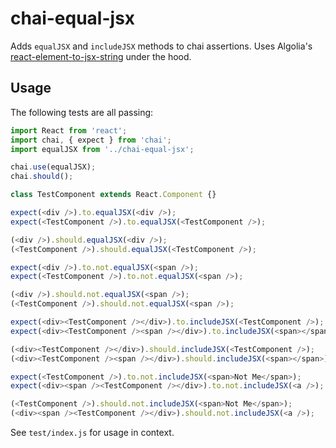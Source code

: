 # chai-equal-jsx

Adds `equalJSX` and `includeJSX` methods to chai assertions. Uses Algolia's [react-element-to-jsx-string](https://github.com/algolia/react-element-to-jsx-string) under the hood.

## Usage

The following tests are all passing:

```javascript
import React from 'react';
import chai, { expect } from 'chai';
import equalJSX from '../chai-equal-jsx';

chai.use(equalJSX);
chai.should();

class TestComponent extends React.Component {}

expect(<div />).to.equalJSX(<div />);
expect(<TestComponent />).to.equalJSX(<TestComponent />);

(<div />).should.equalJSX(<div />);
(<TestComponent />).should.equalJSX(<TestComponent />);

expect(<div />).to.not.equalJSX(<span />);
expect(<TestComponent />).to.not.equalJSX(<span />);

(<div />).should.not.equalJSX(<span />);
(<TestComponent />).should.not.equalJSX(<span />);

expect(<div><TestComponent /></div>).to.includeJSX(<TestComponent />);
expect(<div><TestComponent /><span /></div>).to.includeJSX(<span></span>);

(<div><TestComponent /></div>).should.includeJSX(<TestComponent />);
(<div><TestComponent /><span /></div>).should.includeJSX(<span></span>);

expect(<TestComponent />).to.not.includeJSX(<span>Not Me</span>);
expect(<div><span /><TestComponent /></div>).to.not.includeJSX(<a />);

(<TestComponent />).should.not.includeJSX(<span>Not Me</span>);
(<div><span /><TestComponent /></div>).should.not.includeJSX(<a />);
```

See `test/index.js` for usage in context.